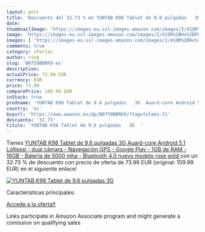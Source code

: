 ```yaml
---
layout: post
title: 'Descuento del 32.73 % en YUNTAB K98 Tablet de 9.6 pulgadas   3G  '
date: 
thumbnailImage: 'https://images-eu.ssl-images-amazon.com/images/I/41QR%2BHv%2BP8L._SL200_.jpg'
image: 'https://images-eu.ssl-images-amazon.com/images/I/41QR%2BHv%2BP8L._SL200_.jpg'
images: [ 'https://images-eu.ssl-images-amazon.com/images/I/41QR%2BHv%2BP8L._SL200_.jpg' ]
comments: true
category: ofertas
author: ring
slug: 'B0759BBRK9-es'
description:
actualPrice: 73.99 EUR
currency: EUR
price: 73.99
comparePrice: 109.99 EUR
inStock: true
prodname: 'YUNTAB K98 Tablet de 9.6 pulgadas   3G  Auard-core Android 5.1 Lollipop - dual cámara - Navegación GPS - Google Play - 1GB de RAM - 16GB - Batería de 5000 mha - Bluetooth 4.0 nuevo modelo   rose gold '
country: 'es'
buyurl: 'https://www.amazon.es/dp/B0759BBRK9/?tag=tolees-21'
descuento: '32.73'
titulo: 'YUNTAB K98 Tablet de 9.6 pulgadas   3G  '
---
```


Tienes [YUNTAB K98 Tablet de 9.6 pulgadas   3G  Auard-core Android 5.1 Lollipop - dual cámara - Navegación GPS - Google Play - 1GB de RAM - 16GB - Batería de 5000 mha - Bluetooth 4.0 nuevo modelo   rose gold ](https://www.amazon.es/dp/B0759BBRK9/?tag=tolees-21) con un 32.73 % de descuento con precio de oferta de 73.99 EUR (original: 109.99 EUR) en el siguiente enlace!

[![YUNTAB K98 Tablet de 9.6 pulgadas   3G  ](https://images-eu.ssl-images-amazon.com/images/I/41QR%2BHv%2BP8L._SL200_.jpg)](https://www.amazon.es/dp/B0759BBRK9/?tag=tolees-21)

Características principales:


[Accede a la oferta!!](https://www.amazon.es/dp/B0759BBRK9/?tag=tolees-21)

Links participate in Amazon Associate program and might generate a comission on qualifying sales


